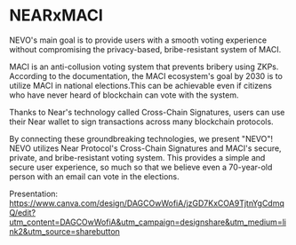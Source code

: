 # NEARxMACI

NEVO's main goal is to provide users with a smooth voting experience without compromising the privacy-based, bribe-resistant system of MACI.

 MACI is an anti-collusion voting system that prevents bribery using ZKPs. According to the documentation, the MACI ecosystem's goal by 2030 is to utilize MACI in national elections.This can be achievable even if citizens who have never heard of blockchain can vote with the system.

 Thanks to Near's technology called Cross-Chain Signatures, users can use their Near wallet to sign transactions across many blockchain protocols.

 By connecting these groundbreaking technologies, we present "NEVO"! NEVO utilizes Near Protocol's Cross-Chain Signatures and MACI's secure, private, and bribe-resistant voting system. This provides a simple and secure user experience, so much so that we believe even a 70-year-old person with an email can vote in the elections.



Presentation: https://www.canva.com/design/DAGCOwWofiA/jzGD7KxCOA9TjtnYgCdmqQ/edit?utm_content=DAGCOwWofiA&utm_campaign=designshare&utm_medium=link2&utm_source=sharebutton
